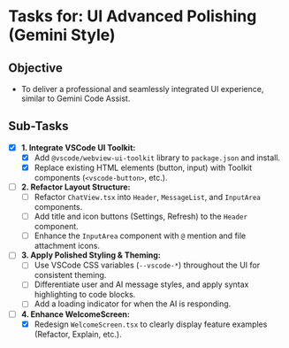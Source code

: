 # Tasks for: UI Advanced Polishing (Gemini Style)

## Objective
- To deliver a professional and seamlessly integrated UI experience, similar to Gemini Code Assist.

## Sub-Tasks
- [x] **1. Integrate VSCode UI Toolkit:**
	- [x] Add `@vscode/webview-ui-toolkit` library to `package.json` and install.
	- [x] Replace existing HTML elements (button, input) with Toolkit components (`<vscode-button>`, etc.).

- [ ] **2. Refactor Layout Structure:**
	- [ ] Refactor `ChatView.tsx` into `Header`, `MessageList`, and `InputArea` components.
	- [ ] Add title and icon buttons (Settings, Refresh) to the `Header` component.
	- [ ] Enhance the `InputArea` component with `@` mention and file attachment icons.

- [ ] **3. Apply Polished Styling & Theming:**
	- [ ] Use VSCode CSS variables (`--vscode-*`) throughout the UI for consistent theming.
	- [ ] Differentiate user and AI message styles, and apply syntax highlighting to code blocks.
	- [ ] Add a loading indicator for when the AI is responding.

- [ ] **4. Enhance WelcomeScreen:**
	- [x] Redesign `WelcomeScreen.tsx` to clearly display feature examples (Refactor, Explain, etc.).